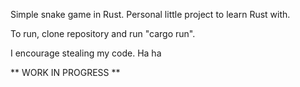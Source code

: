 Simple snake game in Rust.
Personal little project to learn Rust with.

To run, clone repository and run "cargo run".

I encourage stealing my code. Ha ha

** WORK IN PROGRESS **
